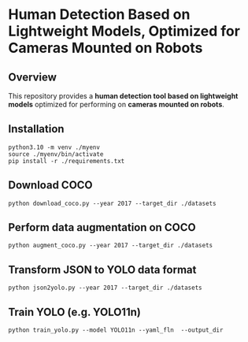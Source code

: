 # Human Detection Based on Lightweight Models, Optimized for Cameras Mounted on Robots

## Overview

This repository provides a **human detection tool based on lightweight models** optimized for performing on **cameras mounted on robots**. 

## Installation

```
python3.10 -m venv ./myenv
source ./myenv/bin/activate
pip install -r ./requirements.txt
```

## Download COCO

```
python download_coco.py --year 2017 --target_dir ./datasets
```

## Perform data augmentation on COCO

```
python augment_coco.py --year 2017 --target_dir ./datasets
```
## Transform JSON to YOLO data format

```
python json2yolo.py --year 2017 --target_dir ./datasets
```
## Train YOLO (e.g. YOLO11n)

```
python train_yolo.py --model YOLO11n --yaml_fln  --output_dir
```
